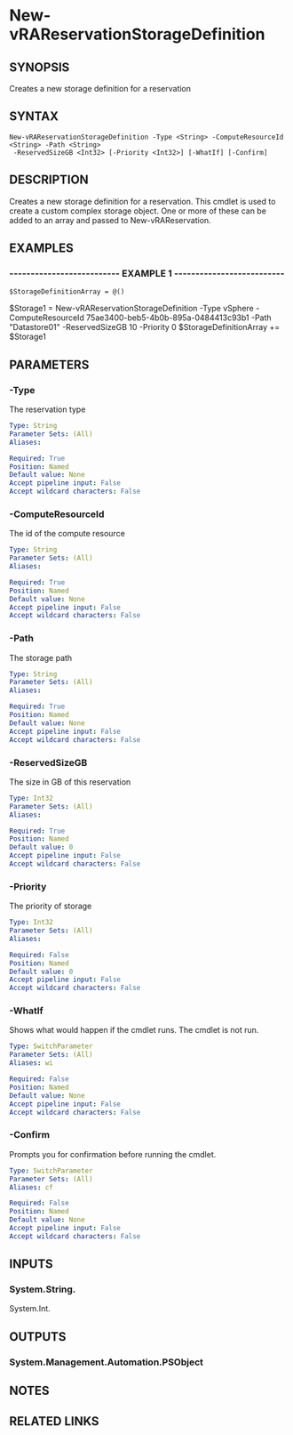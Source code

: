 # New-vRAReservationStorageDefinition

## SYNOPSIS
Creates a new storage definition for a reservation

## SYNTAX

```
New-vRAReservationStorageDefinition -Type <String> -ComputeResourceId <String> -Path <String>
 -ReservedSizeGB <Int32> [-Priority <Int32>] [-WhatIf] [-Confirm]
```

## DESCRIPTION
Creates a new storage definition for a reservation.
This cmdlet is used to create a custom
complex storage object.
One or more of these can be added to an array and passed to New-vRAReservation.

## EXAMPLES

### -------------------------- EXAMPLE 1 --------------------------
```
$StorageDefinitionArray = @()
```

$Storage1 = New-vRAReservationStorageDefinition -Type vSphere -ComputeResourceId 75ae3400-beb5-4b0b-895a-0484413c93b1 -Path "Datastore01" -ReservedSizeGB 10 -Priority 0 
$StorageDefinitionArray += $Storage1

## PARAMETERS

### -Type
The reservation type

```yaml
Type: String
Parameter Sets: (All)
Aliases: 

Required: True
Position: Named
Default value: None
Accept pipeline input: False
Accept wildcard characters: False
```

### -ComputeResourceId
The id of the compute resource

```yaml
Type: String
Parameter Sets: (All)
Aliases: 

Required: True
Position: Named
Default value: None
Accept pipeline input: False
Accept wildcard characters: False
```

### -Path
The storage path

```yaml
Type: String
Parameter Sets: (All)
Aliases: 

Required: True
Position: Named
Default value: None
Accept pipeline input: False
Accept wildcard characters: False
```

### -ReservedSizeGB
The size in GB of this reservation

```yaml
Type: Int32
Parameter Sets: (All)
Aliases: 

Required: True
Position: Named
Default value: 0
Accept pipeline input: False
Accept wildcard characters: False
```

### -Priority
The priority of storage

```yaml
Type: Int32
Parameter Sets: (All)
Aliases: 

Required: False
Position: Named
Default value: 0
Accept pipeline input: False
Accept wildcard characters: False
```

### -WhatIf
Shows what would happen if the cmdlet runs.
The cmdlet is not run.

```yaml
Type: SwitchParameter
Parameter Sets: (All)
Aliases: wi

Required: False
Position: Named
Default value: None
Accept pipeline input: False
Accept wildcard characters: False
```

### -Confirm
Prompts you for confirmation before running the cmdlet.

```yaml
Type: SwitchParameter
Parameter Sets: (All)
Aliases: cf

Required: False
Position: Named
Default value: None
Accept pipeline input: False
Accept wildcard characters: False
```

## INPUTS

### System.String.
System.Int.

## OUTPUTS

### System.Management.Automation.PSObject

## NOTES

## RELATED LINKS

